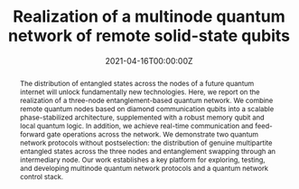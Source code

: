 ---
title: 'Realization of a multinode quantum network of remote solid-state qubits'

# Authors
# If you created a profile for a user (e.g. the default `admin` user), write the username (folder name) here
# and it will be replaced with their full name and linked to their profile.
authors:
  - admin
  - S. L. N. Hermans  
  - S. Baier  
  - H. K. C. Beukers  
  - P. C. Humphreys  
  - R. N. Schouten  
  - R. F. L. Vermeulen  
  - M. J. Tiggelman  
  - L. dos Santos Martins  
  - B. Dirkse  
  - S. Wehner  
  - R. Hanson 

# Author notes (optional)
author_notes:
  - 'These authors contributed equally'
  - 'These authors contributed equally'
  - 'These authors contributed equally'

date: '2021-04-16T00:00:00Z'
doi: 'https://doi.org/10.1126/science.abg1919'

# Schedule page publish date (NOT publication's date).
publishDate: '2021-04-16T00:00:00Z'

# Publication type.
# Legend: 0 = Uncategorized; 1 = Conference paper; 2 = Journal article;
# 3 = Preprint / Working Paper; 4 = Report; 5 = Book; 6 = Book section;
# 7 = Thesis; 8 = Patent
publication_types: ['2']

# Publication name and optional abbreviated publication name.
publication: Science
publication_short: Science

abstract: >-
  The distribution of entangled states across the nodes of a future quantum internet will unlock fundamentally new technologies. Here, we report on the realization of a three-node entanglement-based quantum network. We combine remote quantum nodes based on diamond communication qubits into a scalable phase-stabilized architecture, supplemented with a robust memory qubit and local quantum logic. In addition, we achieve real-time communication and feed-forward gate operations across the network. We demonstrate two quantum network protocols without postselection: the distribution of genuine multipartite entangled states across the three nodes and entanglement swapping through an intermediary node. Our work establishes a key platform for exploring, testing, and developing multinode quantum network protocols and a quantum network control stack.

# Summary. An optional shortened abstract.
#summary: Lorem ipsum dolor sit amet, consectetur adipiscing elit. Duis posuere tellus ac convallis placerat. Proin tincidunt magna sed ex sollicitudin condimentum.

tags: []

# Display this page in the Featured widget?
featured: true

# Custom links (uncomment lines below)
# links:
# - name: Custom Link
#   url: http://example.org

url_pdf: 'https://science.sciencemag.org/content/sci/372/6539/259.full.pdf?ijkey=kHSTcWB1RsHTA&keytype=ref&siteid=sci'
url_code: 'https://doi.org/10.4121/13600589.v3'
url_dataset: 'https://doi.org/10.4121/13600589.v3'
# url_poster: ''
# url_project: ''
# url_slides: ''
# url_source: ''
url_video: 'https://www.youtube.com/watch?v=DRGT5ZgGrEc'

# Featured image
# To use, add an image named `featured.jpg/png` to your page's folder.
image:
  caption: 'Artist’s impression of the three-node quantum network. Credit: Matteo Pompili'
  focal_point: ''
  preview_only: false

# Associated Projects (optional).
#   Associate this publication with one or more of your projects.
#   Simply enter your project's folder or file name without extension.
#   E.g. `internal-project` references `content/project/internal-project/index.md`.
#   Otherwise, set `projects: []`.
# projects:
#   - example

# Slides (optional).
#   Associate this publication with Markdown slides.
#   Simply enter your slide deck's filename without extension.
#   E.g. `slides: "example"` references `content/slides/example/index.md`.
#   Otherwise, set `slides: ""`.
# slides: example
---